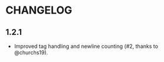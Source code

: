 CHANGELOG
=========

## 1.2.1

- Improved tag handling and newline counting (#2, thanks to @churchs19).
